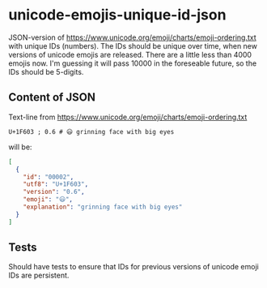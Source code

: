 # unicode-emojis-unique-id-json

JSON-version of https://www.unicode.org/emoji/charts/emoji-ordering.txt with unique IDs (numbers). The IDs should be unique over time, when new versions of unicode emojis are released. There are a little less than 4000 emojis now. I'm guessing it will pass 10000 in the foreseable future, so the IDs should be 5-digits.

## Content of JSON

Text-line from https://www.unicode.org/emoji/charts/emoji-ordering.txt

```text
U+1F603 ; 0.6 # 😃 grinning face with big eyes
```

will be:

```Json
[
  {
    "id": "00002",
    "utf8": "U+1F603",
    "version": "0.6",
    "emoji": "😃",
    "explanation": "grinning face with big eyes"
  }
]
```


## Tests

Should have tests to ensure that IDs for previous versions of unicode emoji IDs are persistent.
